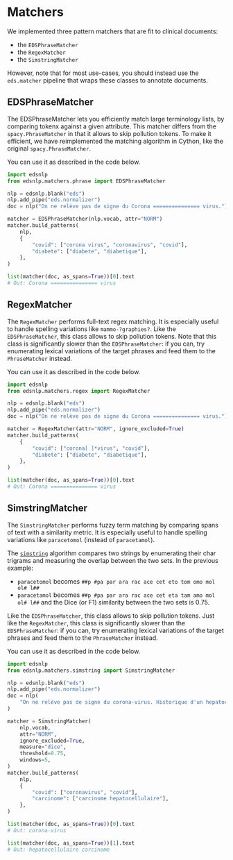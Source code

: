 # Matchers

We implemented three pattern matchers that are fit to clinical documents:

- the `EDSPhraseMatcher`
- the `RegexMatcher`
- the `SimstringMatcher`

However, note that for most use-cases, you should instead use the `eds.matcher` pipeline that wraps these classes to annotate documents.

## EDSPhraseMatcher

The EDSPhraseMatcher lets you efficiently match large terminology lists, by comparing tokenx against a given attribute.
This matcher differs from the `spacy.PhraseMatcher` in that it allows to skip pollution tokens. To make it efficient, we
have reimplemented the matching algorithm in Cython, like the original `spacy.PhraseMatcher`.

You can use it as described in the code below.

```python
import edsnlp
from edsnlp.matchers.phrase import EDSPhraseMatcher

nlp = edsnlp.blank("eds")
nlp.add_pipe("eds.normalizer")
doc = nlp("On ne relève pas de signe du Corona =============== virus.")

matcher = EDSPhraseMatcher(nlp.vocab, attr="NORM")
matcher.build_patterns(
    nlp,
    {
        "covid": ["corona virus", "coronavirus", "covid"],
        "diabete": ["diabete", "diabetique"],
    },
)

list(matcher(doc, as_spans=True))[0].text
# Out: Corona =============== virus
```

## RegexMatcher

The `RegexMatcher` performs full-text regex matching.
It is especially useful to handle spelling variations like `mammo-?graphies?`.
Like the `EDSPhraseMatcher`, this class allows to skip pollution tokens.
Note that this class is significantly slower than the `EDSPhraseMatcher`: if you can, try enumerating
lexical variations of the target phrases and feed them to the `PhraseMatcher` instead.

You can use it as described in the code below.

```python
import edsnlp
from edsnlp.matchers.regex import RegexMatcher

nlp = edsnlp.blank("eds")
nlp.add_pipe("eds.normalizer")
doc = nlp("On ne relève pas de signe du Corona =============== virus.")

matcher = RegexMatcher(attr="NORM", ignore_excluded=True)
matcher.build_patterns(
    {
        "covid": ["corona[ ]*virus", "covid"],
        "diabete": ["diabete", "diabetique"],
    },
)

list(matcher(doc, as_spans=True))[0].text
# Out: Corona =============== virus
```


## SimstringMatcher

The `SimstringMatcher` performs fuzzy term matching by comparing spans of text with a
similarity metric. It is especially useful to handle spelling variations like
`paracetomol` (instead of `paracetamol`).

The [`simstring`](www.chokkan.org/software/simstring/) algorithm compares two strings by enumerating their char trigrams and
measuring the overlap between the two sets. In the previous example:
- `paracetomol` becomes `##p #pa par ara rac ace cet eto tom omo mol ol# l##`
- `paracetamol` becomes `##p #pa par ara rac ace cet eta tam amo mol ol# l##`
and the Dice (or F1) similarity between the two sets is 0.75.

Like the `EDSPhraseMatcher`, this class allows to skip pollution tokens.
Just like the `RegexMatcher`, this class is significantly slower than the
`EDSPhraseMatcher`: if you can, try enumerating lexical variations of the target phrases
and feed them to the `PhraseMatcher` instead.

You can use it as described in the code below.

```python
import edsnlp
from edsnlp.matchers.simstring import SimstringMatcher

nlp = edsnlp.blank("eds")
nlp.add_pipe("eds.normalizer")
doc = nlp(
    "On ne relève pas de signe du corona-virus. Historique d'un hepatocellulaire carcinome."
)

matcher = SimstringMatcher(
    nlp.vocab,
    attr="NORM",
    ignore_excluded=True,
    measure="dice",
    threshold=0.75,
    windows=5,
)
matcher.build_patterns(
    nlp,
    {
        "covid": ["coronavirus", "covid"],
        "carcinome": ["carcinome hepatocellulaire"],
    },
)

list(matcher(doc, as_spans=True))[0].text
# Out: corona-virus

list(matcher(doc, as_spans=True))[1].text
# Out: hepatocellulaire carcinome
```

